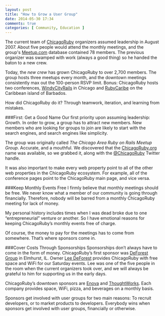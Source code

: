 ```yaml
---
layout: post
title: "How to Grow a User Group"
date: 2014-05-30 17:34
comments: true
categories: [ Community, Education ]
---
```

The current team of [ChicagoRuby](http://chicagoruby.org) organizers assumed leadership in August 2007. About five people would attend the monthly meetings, and the group's [Meetup.com](http://meetup.com/chicagoruby) database contained 78 members. The previous organizer was swamped with work (always a good thing) so he handed the baton to a new crew.

Today, the _new crew_ has grown ChicagoRuby to over 2,700 members. The group hosts three meetups every month, and the downtown meetings consistently max out the 100-person RSVP limit. Bonus: ChicagoRuby hosts two conferences, [WindyCityRails](http://windycityrails.org) in Chicago and [RubyCaribe](http://rubycaribe.com) on the Caribbean island of Barbados.

How did ChicagoRuby do it? Through teamwork, iteration, and learning from mistakes.
<!--more-->

###First: Get a Good Name
Our first priority upon assuming leadership: Growth. In order to grow, a group has to attract new members. New members who are looking for groups to join are likely to start with the search engines, and search engines like simplicity.

The group was originally called _The Chicago Area Ruby on Rails Meetup Group_. Accurate, and a mouthful. We discovered that the [ChicagoRuby.org](http://chicagoruby.org) name was available, so we grabbed it, along with the [@ChicagoRuby](http://twitter.com/chicagoruby) Twitter handle.

It was also important to make every web property point to all of the other web properties in the ChicagoRuby ecosystem. For example, all of the conference pages point to the ChicagoRuby main page, and vice versa.

###Keep Monthly Events Free
I firmly believe that monthly meetings should be free.  We never know what a member of our community is going through financially. Therefore, nobody will be barred from a monthly ChicagoRuby meeting for lack of money.

My personal history includes times when I was dead broke due to one “entrepreneurial” venture or another. So I have emotional reasons for keeping ChicagoRuby’s monthly events free of charge.

Of course, the money to pay for the meetings has to come from somewhere. That’s where sponsors come in.

###Cover Costs Through Sponsorships
Sponsorships don’t always have to come in the form of money. ChicagoRuby’s first sponsor was [DeForest Group](http://www.deforestgroup.com/) in Elmhurst, IL. Owner [Lee DeForest](https://www.linkedin.com/in/leedeforest) provides ChicagoRuby with free space and WiFi for our Saturday events. Lee was one of the five people in the room when the current organizers took over, and we will always be grateful to him for supporting us in the early days.

ChicagoRuby’s downtown sponsors are [Enova](http://enova.com) and [ThoughtWorks](http://thoughtworks.com). Each company provides space, WiFi, pizza, and beverages on a monthly basis. 

Sponsors get involved with user groups for two main reasons: To recruit developers, or to market products to developers. Everybody wins when sponsors get involved with user groups, financially or otherwise.


